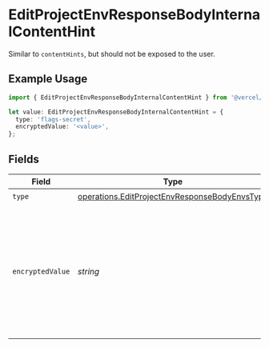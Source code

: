 # EditProjectEnvResponseBodyInternalContentHint

Similar to `contentHints`, but should not be exposed to the user.

## Example Usage

```typescript
import { EditProjectEnvResponseBodyInternalContentHint } from '@vercel/client/models/operations';

let value: EditProjectEnvResponseBodyInternalContentHint = {
  type: 'flags-secret',
  encryptedValue: '<value>',
};
```

## Fields

| Field            | Type                                                                                                           | Required           | Description                                                                                                                  |
| ---------------- | -------------------------------------------------------------------------------------------------------------- | ------------------ | ---------------------------------------------------------------------------------------------------------------------------- |
| `type`           | [operations.EditProjectEnvResponseBodyEnvsType](../../models/operations/editprojectenvresponsebodyenvstype.md) | :heavy_check_mark: | N/A                                                                                                                          |
| `encryptedValue` | _string_                                                                                                       | :heavy_check_mark: | Contains the `value` of the env variable, encrypted with a special key to make decryption possible in the subscriber Lambda. |
